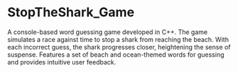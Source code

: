 # StopTheShark_Game
A console-based word guessing game developed in C++. The game simulates a race against time to stop a shark from reaching the beach. With each incorrect guess, the shark progresses closer, heightening the sense of suspense. Features a set of beach and ocean-themed words for guessing and provides intuitive user feedback.
